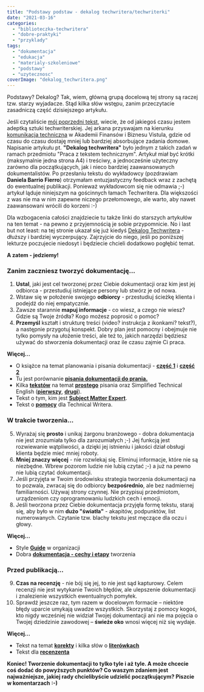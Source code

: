 ```yaml
---
title: "Podstawy podstaw - dekalog techwritera/techwriterki"
date: "2021-03-16"
categories: 
  - "biblioteczka-techwritera"
  - "dobre-praktyki"
  - "przyklady"
tags: 
  - "dokumentacja"
  - "edukacja"
  - "materialy-szkoleniowe"
  - "podstawy"
  - "uzytecznosc"
coverImage: "dekalog_techwritera.png"
---
```


Podstawy? Dekalog? Tak, wiem, główną grupą docelową tej strony są raczej tzw. starzy wyjadacze. Stąd kilka słów wstępu, zanim przeczytacie zasadniczą część dzisiejszego artykułu.

Jeśli czytaliście [mój poprzedni tekst](http://techwriter.pl/komunikacja-techniczna-jak-sie-studiuje/), wiecie, że od jakiegoś czasu jestem adeptką sztuki techwriterskiej. Jej arkana przyswajam na kierunku [komunikacja techniczna](https://www.vistula.edu.pl/kierunki-studiow/kontynuacja-edukacji/studia-podyplomowe/informatyka/komunikacja-techniczna) w Akademii Finansów i Biznesu Vistula, gdzie od czasu do czasu dostaję mniej lub bardziej absorbujące zadania domowe. Napisanie artykułu pt. **"Dekalog techwritera"** było jednym z takich zadań w ramach przedmiotu "Praca z tekstem technicznym". Artykuł miał być krótki (maksymalnie jedna strona A4) i treściwy, a jednocześnie użyteczny zarówno dla początkujących, jak i nieco bardziej zaawansowanych dokumentalistów. Po przesłaniu tekstu do wykładowcy (pozdrawiam **Daniela Barrio Fierro**) otrzymałam entuzjastyczny feedback wraz z zachętą do ewentualnej publikacji. Ponieważ wykładowcom się nie odmawia ;-) artykuł ląduje niniejszym na gościnnych łamach Techwritera. Dla większości z was nie ma w nim zapewne niczego przełomowego, ale warto, aby nawet zaawansowani wrócili do korzeni :-)

Dla wzbogacenia całości znajdziecie tu także linki do starszych artykułów na ten temat - na pewno z przyjemnością je sobie przypomnicie. No i last but not least: na tej stronie ukazał się już kiedyś [Dekalog Techwritera](http://techwriter.pl/dekalog-tech-writera/) - dłuższy i bardziej wyczerpujący. Zajrzyjcie do niego, jeśli po poniższej lekturze poczujecie niedosyt i będziecie chcieli dodatkowo pogłębić temat.

**A zatem - jedziemy!**

### Zanim zaczniesz tworzyć dokumentację…

1. **Ustal**, jaki jest cel tworzonej przez Ciebie dokumentacji oraz kim jest jej odbiorca - przestudiuj istniejące persony lub stwórz je od nowa.
2. Wstaw się w położenie swojego **odbiorcy** - przestudiuj ścieżkę klienta i podejdź do niej empatycznie.
3. Zawsze starannie **mapuj informacje** - co wiesz, a czego nie wiesz? Gdzie są Twoje źródła? Kogo możesz poprosić o pomoc?
4. **Przemyśl** kształt i strukturę treści (video? instrukcja z ikonkami? tekst?), a następnie przygotuj konspekt. Dobry plan jest pomocny i obejmuje nie tylko pomysły na ułożenie treści, ale też to, jakich narzędzi będziesz używać do stworzenia dokumentacji oraz ile czasu zajmie Ci praca.

**Więcej...**

- O książce na temat planowania i pisania dokumentacji - [**część 1**](http://techwriter.pl/naucz-sie-sama-czesc-3/) i [**część 2**](http://techwriter.pl/naucz-sie-sama-czesc-4/)
- Tu jest porównanie **[pisania dokumentacji do prania.](http://techwriter.pl/pisanie-dokumentow-jest-jak-sortowanie-wypranych-ubran/)**
- Kilka **[tekstów](http://techwriter.pl/prosty-jezyk-przyklady-i-narzedzia/)** na temat [**prostego**](http://techwriter.pl/plain-language/) pisania oraz Simplified Technical English ([**pierwszy**](http://techwriter.pl/simplified-technical-english-wprowadzenie/), **[drugi](http://techwriter.pl/simplified-technical-english-ste-jak-go-uzywac-w-praktyce/)**).
- Tekst o tym, kim jest **[Subject Matter Expert](http://techwriter.pl/kim-jest-sme/)**.
- Tekst o [**pomocy**](http://techwriter.pl/tech-writer-w-opalach-gdzie-szukac-pomocy/) dla Technical Writera.

### W trakcie tworzenia...

5. Wyrażaj się **prosto** i unikaj żargonu branżowego - dobra dokumentacja nie jest zrozumiała tylko dla zarozumiałych ;-) Jej funkcją jest rozwiewanie wątpliwości, a dzięki jej istnieniu i jakości dział obsługi klienta będzie mieć mniej roboty.
6. **Mniej znaczy więcej** - nie rozwlekaj się. Eliminuj informacje, które nie są niezbędne. Wbrew pozorom ludzie nie lubią czytać ;-) a już na pewno nie lubią czytać dokumentacji.
7. Jeśli przyjęta w Twoim środowisku strategia tworzenia dokumentacji na to pozwala, zwracaj się do odbiorcy **bezpośrednio**, ale bez nadmiernej familiarności. Używaj strony czynnej. Nie przypisuj przedmiotom, urządzeniom czy oprogramowaniu ludzkich cech i emocji.
8. Jeśli tworzona przez Ciebie dokumentacja przyjęła formę tekstu, staraj się, aby było w nim **dużo "światła"** - akapitów, podpunktów, list numerowanych. Czytanie tzw. blachy tekstu jest męczące dla oczu i głowy.

**Więcej...**

- Style **[Guide](http://techwriter.pl/podrecznik-stylu-stylrecznik/)** w organizacji
- Dobra [**dokumentacja - cechy i etapy**](http://techwriter.pl/dobra-dokumentacja-cechy-i-etapy-tworzenia/) tworzenia

### Przed publikacją...

9. **Czas na recenzję** - nie bój się jej, to nie jest sąd kapturowy. Celem recenzji nie jest wytykanie Twoich błędów, ale ulepszenie dokumentacji i znalezienie wszystkich ewentualnych pomyłek.
10. Sprawdź jeszcze raz, tym razem w docelowym formacie – niektóre błędy uparcie umykają uwadze wszystkich. Skorzystaj z pomocy kogoś, kto nigdy wcześniej nie widział Twojej dokumentacji ani nie ma pojęcia o Twojej dziedzinie zawodowej – **świeże oko** wnosi więcej niż się wydaje.

**Więcej...**

- Tekst na temat [**korekty**](http://techwriter.pl/korekta-w-tempie-pendolino/) i kilka słów o [**literówkach**](http://techwriter.pl/literowki/)
- Tekst dla [**recenzenta**](http://techwriter.pl/jak-sobie-radzic-z-recenzja-merytoryczna-dokumentacji/)

**Koniec! Tworzenie dokumentacji to tylko tyle i aż tyle. A może chcecie coś dodać do powyższych punktów? Co waszym zdaniem jest najważniejsze, jakiej rady chcielibyście udzielić początkującym? Piszcie w komentarzach :-)**
